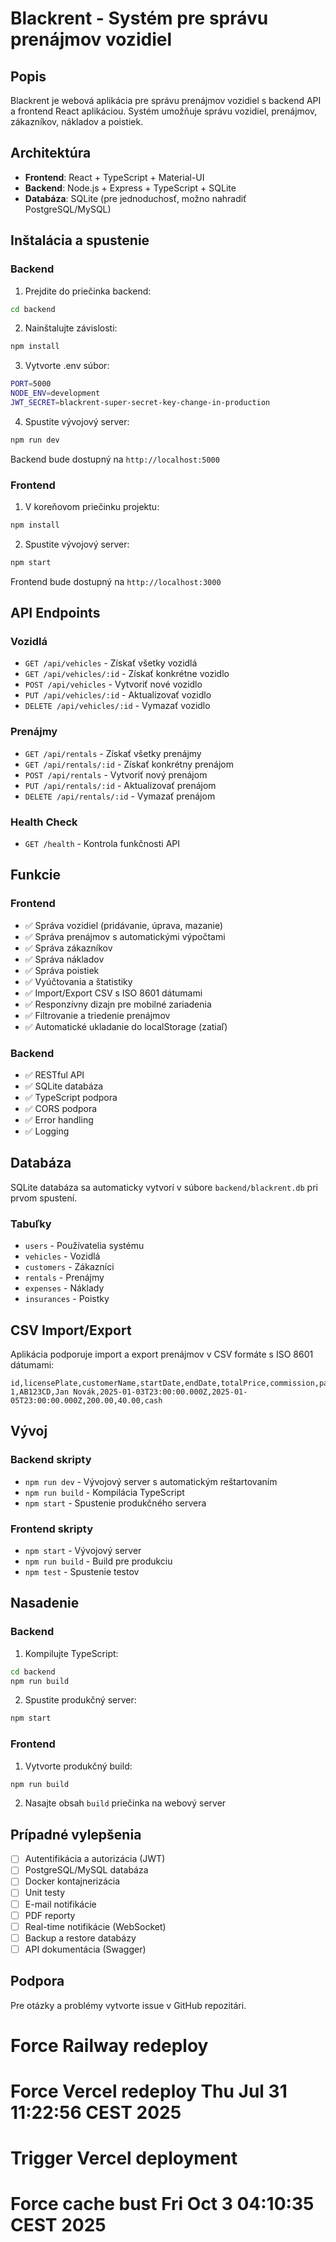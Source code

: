 # Blackrent - Systém pre správu prenájmov vozidiel

## Popis

Blackrent je webová aplikácia pre správu prenájmov vozidiel s backend API a frontend React aplikáciou. Systém umožňuje správu vozidiel, prenájmov, zákazníkov, nákladov a poistiek.

## Architektúra

- **Frontend**: React + TypeScript + Material-UI
- **Backend**: Node.js + Express + TypeScript + SQLite
- **Databáza**: SQLite (pre jednoduchosť, možno nahradiť PostgreSQL/MySQL)

## Inštalácia a spustenie

### Backend

1. Prejdite do priečinka backend:
```bash
cd backend
```

2. Nainštalujte závislosti:
```bash
npm install
```

3. Vytvorte .env súbor:
```bash
PORT=5000
NODE_ENV=development
JWT_SECRET=blackrent-super-secret-key-change-in-production
```

4. Spustite vývojový server:
```bash
npm run dev
```

Backend bude dostupný na `http://localhost:5000`

### Frontend

1. V koreňovom priečinku projektu:
```bash
npm install
```

2. Spustite vývojový server:
```bash
npm start
```

Frontend bude dostupný na `http://localhost:3000`

## API Endpoints

### Vozidlá
- `GET /api/vehicles` - Získať všetky vozidlá
- `GET /api/vehicles/:id` - Získať konkrétne vozidlo
- `POST /api/vehicles` - Vytvoriť nové vozidlo
- `PUT /api/vehicles/:id` - Aktualizovať vozidlo
- `DELETE /api/vehicles/:id` - Vymazať vozidlo

### Prenájmy
- `GET /api/rentals` - Získať všetky prenájmy
- `GET /api/rentals/:id` - Získať konkrétny prenájom
- `POST /api/rentals` - Vytvoriť nový prenájom
- `PUT /api/rentals/:id` - Aktualizovať prenájom
- `DELETE /api/rentals/:id` - Vymazať prenájom

### Health Check
- `GET /health` - Kontrola funkčnosti API

## Funkcie

### Frontend
- ✅ Správa vozidiel (pridávanie, úprava, mazanie)
- ✅ Správa prenájmov s automatickými výpočtami
- ✅ Správa zákazníkov
- ✅ Správa nákladov
- ✅ Správa poistiek
- ✅ Vyúčtovania a štatistiky
- ✅ Import/Export CSV s ISO 8601 dátumami
- ✅ Responzívny dizajn pre mobilné zariadenia
- ✅ Filtrovanie a triedenie prenájmov
- ✅ Automatické ukladanie do localStorage (zatiaľ)

### Backend
- ✅ RESTful API
- ✅ SQLite databáza
- ✅ TypeScript podpora
- ✅ CORS podpora
- ✅ Error handling
- ✅ Logging

## Databáza

SQLite databáza sa automaticky vytvorí v súbore `backend/blackrent.db` pri prvom spustení.

### Tabuľky
- `users` - Používatelia systému
- `vehicles` - Vozidlá
- `customers` - Zákazníci
- `rentals` - Prenájmy
- `expenses` - Náklady
- `insurances` - Poistky

## CSV Import/Export

Aplikácia podporuje import a export prenájmov v CSV formáte s ISO 8601 dátumami:

```csv
id,licensePlate,customerName,startDate,endDate,totalPrice,commission,paymentMethod
1,AB123CD,Jan Novák,2025-01-03T23:00:00.000Z,2025-01-05T23:00:00.000Z,200.00,40.00,cash
```

## Vývoj

### Backend skripty
- `npm run dev` - Vývojový server s automatickým reštartovaním
- `npm run build` - Kompilácia TypeScript
- `npm start` - Spustenie produkčného servera

### Frontend skripty
- `npm start` - Vývojový server
- `npm run build` - Build pre produkciu
- `npm test` - Spustenie testov

## Nasadenie

### Backend
1. Kompilujte TypeScript:
```bash
cd backend
npm run build
```

2. Spustite produkčný server:
```bash
npm start
```

### Frontend
1. Vytvorte produkčný build:
```bash
npm run build
```

2. Nasajte obsah `build` priečinka na webový server

## Prípadné vylepšenia

- [ ] Autentifikácia a autorizácia (JWT)
- [ ] PostgreSQL/MySQL databáza
- [ ] Docker kontajnerizácia
- [ ] Unit testy
- [ ] E-mail notifikácie
- [ ] PDF reporty
- [ ] Real-time notifikácie (WebSocket)
- [ ] Backup a restore databázy
- [ ] API dokumentácia (Swagger)

## Podpora

Pre otázky a problémy vytvorte issue v GitHub repozitári.
# Force Railway redeploy
# Force Vercel redeploy Thu Jul 31 11:22:56 CEST 2025
# Trigger Vercel deployment
# Force cache bust Fri Oct  3 04:10:35 CEST 2025
